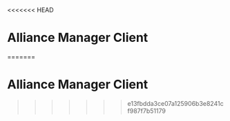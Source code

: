 <<<<<<< HEAD
# Alliance Manager Client
=======
# Alliance Manager Client
>>>>>>> e13fbdda3ce07a125906b3e8241cf987f7b51179
